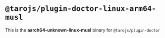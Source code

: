 # `@tarojs/plugin-doctor-linux-arm64-musl`

This is the **aarch64-unknown-linux-musl** binary for `@tarojs/plugin-doctor`
